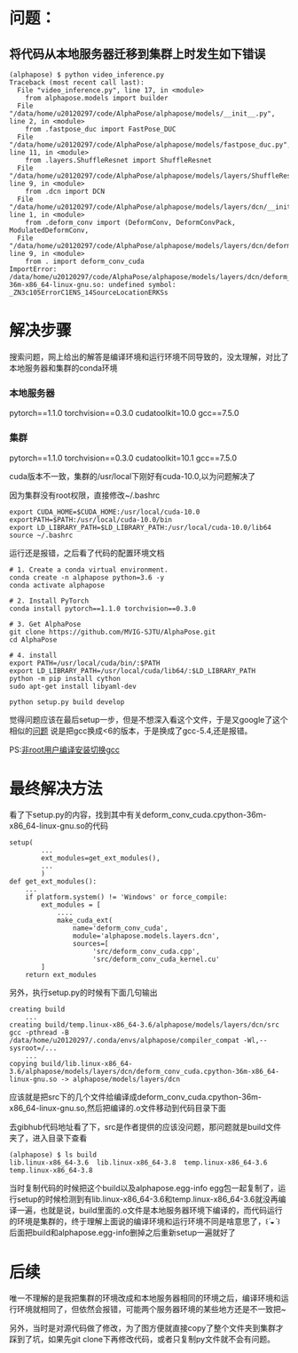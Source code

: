 # 问题：
## 将代码从本地服务器迁移到集群上时发生如下错误
```
(alphapose) $ python video_inference.py 
Traceback (most recent call last):
  File "video_inference.py", line 17, in <module>
    from alphapose.models import builder
  File "/data/home/u20120297/code/AlphaPose/alphapose/models/__init__.py", line 2, in <module>
    from .fastpose_duc import FastPose_DUC
  File "/data/home/u20120297/code/AlphaPose/alphapose/models/fastpose_duc.py", line 11, in <module>
    from .layers.ShuffleResnet import ShuffleResnet
  File "/data/home/u20120297/code/AlphaPose/alphapose/models/layers/ShuffleResnet.py", line 9, in <module>
    from .dcn import DCN
  File "/data/home/u20120297/code/AlphaPose/alphapose/models/layers/dcn/__init__.py", line 1, in <module>
    from .deform_conv import (DeformConv, DeformConvPack, ModulatedDeformConv,
  File "/data/home/u20120297/code/AlphaPose/alphapose/models/layers/dcn/deform_conv.py", line 9, in <module>
    from . import deform_conv_cuda
ImportError: /data/home/u20120297/code/AlphaPose/alphapose/models/layers/dcn/deform_conv_cuda.cpython-36m-x86_64-linux-gnu.so: undefined symbol: _ZN3c105ErrorC1ENS_14SourceLocationERKSs
```
# 解决步骤
搜索问题，网上给出的解答是编译环境和运行环境不同导致的，没太理解，对比了本地服务器和集群的conda环境
### 本地服务器
pytorch==1.1.0
torchvision==0.3.0
cudatoolkit=10.0
gcc==7.5.0
### 集群
pytorch==1.1.0
torchvision==0.3.0
cudatoolkit=10.1
gcc==7.5.0

cuda版本不一致，集群的/usr/local下刚好有cuda-10.0,以为问题解决了

因为集群没有root权限，直接修改~/.bashrc
```
export CUDA_HOME=$CUDA_HOME:/usr/local/cuda-10.0
exportPATH=$PATH:/usr/local/cuda-10.0/bin
export LD_LIBRARY_PATH=$LD_LIBRARY_PATH:/usr/local/cuda-10.0/lib64
source ~/.bashrc
```
运行还是报错，之后看了代码的配置环境文档
```
# 1. Create a conda virtual environment.
conda create -n alphapose python=3.6 -y
conda activate alphapose

# 2. Install PyTorch
conda install pytorch==1.1.0 torchvision==0.3.0

# 3. Get AlphaPose
git clone https://github.com/MVIG-SJTU/AlphaPose.git
cd AlphaPose

# 4. install
export PATH=/usr/local/cuda/bin/:$PATH
export LD_LIBRARY_PATH=/usr/local/cuda/lib64/:$LD_LIBRARY_PATH
python -m pip install cython
sudo apt-get install libyaml-dev

python setup.py build develop
```
觉得问题应该在最后setup一步，但是不想深入看这个文件，于是又google了这个相似的[问题](https://github.com/MVIG-SJTU/AlphaPose/issues/583)
说是把gcc换成<6的版本，于是换成了gcc-5.4,还是报错。

PS:[非root用户编译安装切换gcc](https://blog.csdn.net/happyeveryday62/article/details/107673477)


# 最终解决方法
看了下setup.py的内容，找到其中有关deform_conv_cuda.cpython-36m-x86_64-linux-gnu.so的代码
```
setup(
        ...
        ext_modules=get_ext_modules(),
        ...
        )
def get_ext_modules():
    ...
    if platform.system() != 'Windows' or force_compile:
        ext_modules = [
            ....
            make_cuda_ext(
                name='deform_conv_cuda', 
                module='alphapose.models.layers.dcn',
                sources=[
                     'src/deform_conv_cuda.cpp',
                     'src/deform_conv_cuda_kernel.cu'
        ]
    return ext_modules
```
另外，执行setup.py的时候有下面几句输出
```
creating build
    ...
creating build/temp.linux-x86_64-3.6/alphapose/models/layers/dcn/src
gcc -pthread -B /data/home/u20120297/.conda/envs/alphapose/compiler_compat -Wl,--sysroot=/...
    ...
copying build/lib.linux-x86_64-3.6/alphapose/models/layers/dcn/deform_conv_cuda.cpython-36m-x86_64-linux-gnu.so -> alphapose/models/layers/dcn

```

应该就是把src下的几个文件给编译成deform_conv_cuda.cpython-36m-x86_64-linux-gnu.so,然后把编译的.o文件移动到代码目录下面

去gibhub代码地址看了下，src是作者提供的应该没问题，那问题就是build文件夹了，进入目录下查看

```
(alphapose) $ ls build
lib.linux-x86_64-3.6  lib.linux-x86_64-3.8  temp.linux-x86_64-3.6  temp.linux-x86_64-3.8
```
当时复制代码的时候把这个build以及alphapose.egg-info egg包一起复制了，运行setup的时候检测到有lib.linux-x86_64-3.6和temp.linux-x86_64-3.6就没再编译一遍，也就是说，build里面的.o文件是本地服务器环境下编译的，而代码运行的环境是集群的，终于理解上面说的编译环境和运行环境不同是啥意思了，꒰*´◒`*꒱
后面把build和alphapose.egg-info删掉之后重新setup一遍就好了

# 后续

唯一不理解的是我把集群的环境改成和本地服务器相同的环境之后，编译环境和运行环境就相同了，但依然会报错，可能两个服务器环境的某些地方还是不一致把~

另外，当时是对源代码做了修改，为了图方便就直接copy了整个文件夹到集群才踩到了坑，如果先git clone下再修改代码，或者只复制py文件就不会有问题。
